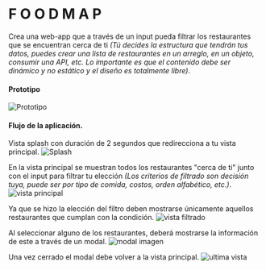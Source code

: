 #  F O O D M A P

Crea una web-app que a través de un input pueda filtrar los restaurantes
que se encuentran cerca de ti *(Tú decides la estructura que tendrán tus datos,
puedes crear una lista de restaurantes en un arreglo, en un objeto, consumir una API, etc. Lo importante es que el contenido debe ser dinámico y no estático y el diseño es totalmente libre)*.

#### Prototipo

![Prototipo](https://fotos.subefotos.com/6287e0c9506007dba5f0ab1fbf75bdbfo.jpg)



#### Flujo de la aplicación.

Vista splash con duración de 2 segundos que redirecciona a tu vista
principal.
![Splash](https://github.com/AnaSalazar/curricula-js/blob/04-social-network/04-social-network/02-jquery/08-code-challenges/foodmap/splash.jpg?raw=true)

En la vista principal se muestran todos los restaurantes "cerca de ti" junto
con el input para filtrar tu elección *(Los criterios de filtrado son decisión
tuya, puede ser por tipo de comida, costos, orden alfabético, etc.)*.
![vista principal](https://github.com/AnaSalazar/curricula-js/blob/04-social-network/04-social-network/02-jquery/08-code-challenges/foodmap/2.jpg?raw=true)

Ya que se hizo la elección del filtro deben mostrarse únicamente aquellos
restaurantes que cumplan con la condición.
![vista filtrado](https://github.com/AnaSalazar/curricula-js/blob/04-social-network/04-social-network/02-jquery/08-code-challenges/foodmap/3.jpg?raw=true)

Al seleccionar alguno de los restaurantes, deberá mostrarse la información de
este a través de un modal.
![modal imagen](https://github.com/AnaSalazar/curricula-js/blob/04-social-network/04-social-network/02-jquery/08-code-challenges/foodmap/5.jpg?raw=true)

Una vez cerrado el modal debe volver a la vista principal.
![ultima vista](https://github.com/AnaSalazar/curricula-js/blob/04-social-network/04-social-network/02-jquery/08-code-challenges/foodmap/6.jpg?raw=true)